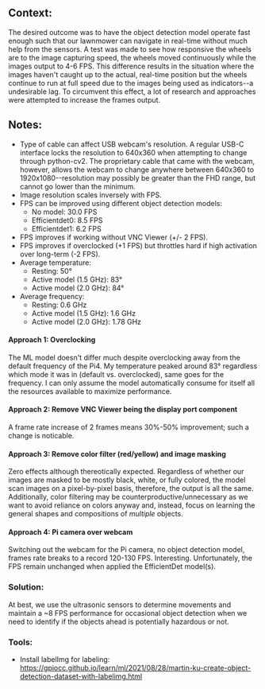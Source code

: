 ## Context: 
The desired outcome was to have the object detection model operate fast enough such that our lawnmower can navigate in real-time without much help from the sensors. A test was made to see how responsive the wheels are to the image capturing speed, the wheels moved continuously while the images output to 4-6 FPS. This difference results in the situation where the images haven't caught up to the actual, real-time position but the wheels continue to run at full speed due to the images being used as indicators--a undesirable lag. To circumvent this effect, a lot of research and approaches were attempted to increase the frames output.

## Notes:
- Type of cable can affect USB webcam's resolution. A regular USB-C interface locks the resolution to 640x360 when attempting to change through python-cv2. The proprietary cable that came with the webcam, however, allows the webcam to change anywhere between 640x360 to 1920x1080--resolution may possibly be greater than the FHD range, but cannot go lower than the minimum.
- Image resolution scales inversely with FPS.
- FPS can be improved using different object detection models:
   - No model: 30.0 FPS
   - Efficientdet0: 8.5 FPS
   - Efficientdet1: 6.2 FPS
- FPS improves if working without VNC Viewer (+/- 2 FPS).
- FPS improves if overclocked (+1 FPS) but throttles hard if high activation over long-term (-2 FPS).
- Average temperature:
   - Resting: 50&deg;
   - Active model (1.5 GHz): 83&deg;
   - Active model (2.0 GHz): 84&deg;
- Average frequency:
   - Resting: 0.6 GHz
   - Active model (1.5 GHz): 1.6 GHz
   - Active model (2.0 GHz): 1.78 GHz

#### Approach 1: Overclocking
The ML model doesn't differ much despite overclocking away from the default frequency of the Pi4. My temperature peaked around 83&deg; regardless which mode it was in (default vs. overclocked), same goes for the frequency. I can only assume the model automatically consume for itself all the resources available to maximize performance. 

#### Approach 2: Remove VNC Viewer being the display port component
A frame rate increase of 2 frames means 30%-50% improvement; such a change is noticable.

#### Approach 3: Remove color filter (red/yellow) and image masking
Zero effects although thereotically expected. Regardless of whether our images are masked to be mostly black, white, or fully colored, the model scan images on a pixel-by-pixel basis, therefore, the output is all the same. Additionally, color filtering may be counterproductive/unnecessary as we want to avoid reliance on colors anyway and, instead, focus on learning the general shapes and compositions of *multiple* objects.

#### Approach 4: Pi camera over webcam
Switching out the webcam for the Pi camera, no object detection model, frames rate breaks to a record 120-130 FPS. Interesting. Unfortunately, the FPS remain unchanged when applied the EfficientDet model(s).

### Solution:
At best, we use the ultrasonic sensors to determine movements and maintain a ~8 FPS performance for occasional object detection when we need to identify if the objects ahead is potentially hazardous or not.

### Tools:
- Install labelImg for labeling: https://gpiocc.github.io/learn/ml/2021/08/28/martin-ku-create-object-detection-dataset-with-labelimg.html
